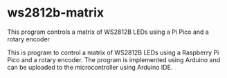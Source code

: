# ws2812b-matrix
This program controls a matrix of WS2812B LEDs using a Pi Pico and a rotary encoder

This is program to control a matrix of WS2812B LEDs using a Raspberry Pi Pico and a rotary encoder. The program is implemented using Arduino and can be uploaded to the microcontroller using Arduino IDE.
